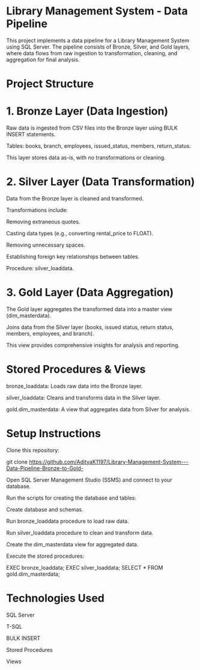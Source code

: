 # Library Management System - Data Pipeline

This project implements a data pipeline for a Library Management System using SQL Server. The pipeline consists of Bronze, Silver, and Gold layers, where data flows from raw ingestion to transformation, cleaning, and aggregation for final analysis.

# Project Structure

# 1. Bronze Layer (Data Ingestion)

Raw data is ingested from CSV files into the Bronze layer using BULK INSERT statements.

Tables: books, branch, employees, issued_status, members, return_status.

This layer stores data as-is, with no transformations or cleaning.

# 2. Silver Layer (Data Transformation)

Data from the Bronze layer is cleaned and transformed.

Transformations include:

Removing extraneous quotes.

Casting data types (e.g., converting rental_price to FLOAT).

Removing unnecessary spaces.

Establishing foreign key relationships between tables.

Procedure: silver_loaddata.

# 3. Gold Layer (Data Aggregation)

The Gold layer aggregates the transformed data into a master view (dim_masterdata).

Joins data from the Silver layer (books, issued status, return status, members, employees, and branch).

This view provides comprehensive insights for analysis and reporting.

# Stored Procedures & Views

bronze_loaddata: Loads raw data into the Bronze layer.

silver_loaddata: Cleans and transforms data in the Silver layer.

gold.dim_masterdata: A view that aggregates data from Silver for analysis.

# Setup Instructions

Clone this repository:

git clone https://github.com/AdityaK1197/Library-Management-System---Data-Pipeline-Bronze-to-Gold-

Open SQL Server Management Studio (SSMS) and connect to your database.

Run the scripts for creating the database and tables:

Create database and schemas.

Run bronze_loaddata procedure to load raw data.

Run silver_loaddata procedure to clean and transform data.

Create the dim_masterdata view for aggregated data.

Execute the stored procedures:

EXEC bronze_loaddata;
EXEC silver_loaddata;
SELECT * FROM gold.dim_masterdata;

# Technologies Used

SQL Server

T-SQL

BULK INSERT

Stored Procedures

Views
